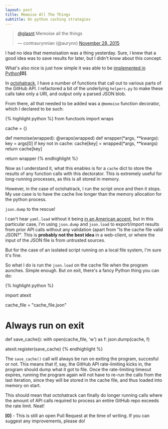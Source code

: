 ```yaml
---
layout: post
title: Memoise All The Things
subtitle: On python caching strategies
---
```


<blockquote class="twitter-tweet" lang="en"><p lang="en" dir="ltr"><a href="https://twitter.com/glasnt">@glasnt</a> Memoise all the things</p>&mdash; contraurynnian (@aurynn) <a href="https://twitter.com/aurynn/status/670742232526249984">November 28, 2015</a></blockquote>
<script async src="//platform.twitter.com/widgets.js" charset="utf-8"></script>

I had no idea that memoisation was a thing yesterday. Sure, I knew that a good idea was to save results for later, but I didn't know about this concept. 

What's also nice is just how simple it was able to be [implemented in Python](https://github.com/LABHR/octohatrack/pulls/58)**[0]**.

In [octohatrack](https://github.com/LABHR/octohatrack), I have a number of functions that call out to various parts of the GitHub API. I refactored a bit of the underlying `helpers.py` to make these calls take only a URI, and output only a parsed JSON blob. 

From there, all that needed to be added was a `@memoise` function decorator, which I declared to be such: 


{% highlight python %}
from functools import wraps

cache = {}

def memoise(wrapped):
  @wraps(wrapped)
  def wrapper(*args, **kwargs):
    key = args[0]
    if key not in cache:
       cache[key] = wrapped(*args, **kwargs)
    return cache[key]

  return wrapper
{% endhighlight %}


Now as I understand it, what this enables is for a `cache` dict to store the results of any function calls with this dectorator. This is extremely useful for long-running processes, as this is all stored in memory. 

However, in the case of octohatrack, I run the script once and then it stops. My use case is to have the cache live longer than the memory allocation for the python process.

`json.dump` to the rescue!

I can't hear `yaml.load` without it being [in an American accent](https://www.youtube.com/watch?v=kjZHjvrAS74), but in this particular case, I'm using `json.dump` and `json.load` to export/import results from prior API calls without any validation (apart from "Is the cache file valid JSON?". This is **probably not the best idea** in a web-client, or where the input of the JSON file is from untrusted sources. 

But for the case of an isolated script running on a local file system, I'm sure it's fine.

So what I do is run the `json.load` on the cache file when the program aunches. Simple enough. But on exit, there's a fancy Python thing you can do: 

{% highlight python %}

import atexit

cache_file = "cache_file.json"

# Always run on exit
def save_cache():
  with open(cache_file, 'w') as f:
  json.dump(cache, f)

atexit.register(save_cache)
{% endhighlight %}

The `save_cache()` call will always be run on exiting the program, succesful or not. This means that if, say, the GitHub API rate-limiting kicks in, the program should dump what it got to file. Once the rate-limiting timeout expires, running the program again will not have to re-run the calls from the last iteration, since they will be stored in the cache file, and thus loaded into memory on start. 

This should mean that octohatrack can finally do longer running calls where the amount of API calls required to process an entire GitHub repo exceeds the rate limit. Neat!

**[0]** - This is still an open Pull Request at the time of writing. If you can suggest any improvements, please do! 
